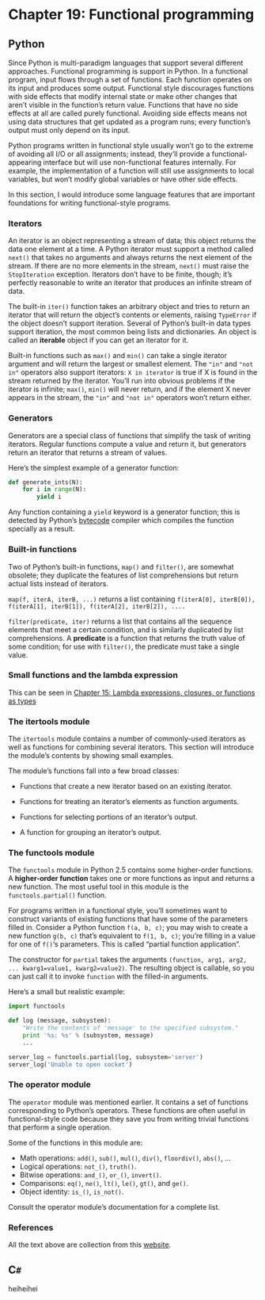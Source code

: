 # Chapter 19: Functional programming

## Python

Since Python is multi-paradigm languages that support several different approaches. Functional programming is support in Python. In a functional program, input flows through a set of functions. Each function operates on its input and produces some output. Functional style discourages functions with side effects that modify internal state or make other changes that aren’t visible in the function’s return value. Functions that have no side effects at all are called purely functional. Avoiding side effects means not using data structures that get updated as a program runs; every function’s output must only depend on its input.

Python programs written in functional style usually won’t go to the extreme of avoiding all I/O or all assignments; instead, they’ll provide a functional-appearing interface but will use non-functional features internally. For example, the implementation of a function will still use assignments to local variables, but won’t modify global variables or have other side effects.

In this section, I would introduce some language features that are important foundations for writing functional-style programs.

### Iterators

An iterator is an object representing a stream of data; this object returns the data one element at a time. A Python iterator must support a method called `next()` that takes no arguments and always returns the next element of the stream. If there are no more elements in the stream, `next()` must raise the `StopIteration` exception. Iterators don’t have to be finite, though; it’s perfectly reasonable to write an iterator that produces an infinite stream of data.

The built-in `iter()` function takes an arbitrary object and tries to return an iterator that will return the object’s contents or elements, raising `TypeError` if the object doesn’t support iteration. Several of Python’s built-in data types support iteration, the most common being lists and dictionaries. An object is called an **iterable** object if you can get an iterator for it.

Built-in functions such as `max()` and `min()` can take a single iterator argument and will return the largest or smallest element. The `"in"` and `"not in"` operators also support iterators: `X in iterator` is true if X is found in the stream returned by the iterator. You’ll run into obvious problems if the iterator is infinite; `max()`, `min()` will never return, and if the element X never appears in the stream, the `"in"` and `"not in"` operators won’t return either.

### Generators

Generators are a special class of functions that simplify the task of writing iterators. Regular functions compute a value and return it, but generators return an iterator that returns a stream of values.

Here’s the simplest example of a generator function:

```python
def generate_ints(N):
    for i in range(N):
        yield i
```

Any function containing a `yield` keyword is a generator function; this is detected by Python’s [bytecode](https://docs.python.org/2/glossary.html#term-bytecode) compiler which compiles the function specially as a result.

### Built-in functions

Two of Python’s built-in functions, `map()` and `filter()`, are somewhat obsolete; they duplicate the features of list comprehensions but return actual lists instead of iterators.

`map(f, iterA, iterB, ...)` returns a list containing `f(iterA[0], iterB[0]), f(iterA[1], iterB[1]), f(iterA[2], iterB[2]), ....`

`filter(predicate, iter)` returns a list that contains all the sequence elements that meet a certain condition, and is similarly duplicated by list comprehensions. A **predicate** is a function that returns the truth value of some condition; for use with `filter()`, the predicate must take a single value.

### Small functions and the lambda expression

This can be seen in [Chapter 15: Lambda expressions, closures, or functions as types](https://github.com/juchen0401/OOComparison/blob/master/Chapter%2015:%20Lambda%20expressions%2C%20closures%2C%20or%20functions%20as%20types.md)

### The itertools module

The `itertools` module contains a number of commonly-used iterators as well as functions for combining several iterators. This section will introduce the module’s contents by showing small examples.

The module’s functions fall into a few broad classes:

* Functions that create a new iterator based on an existing iterator.

* Functions for treating an iterator’s elements as function arguments.

* Functions for selecting portions of an iterator’s output.

* A function for grouping an iterator’s output.

### The functools module
The `functools` module in Python 2.5 contains some higher-order functions. A **higher-order function** takes one or more functions as input and returns a new function. The most useful tool in this module is the `functools.partial()` function.

For programs written in a functional style, you’ll sometimes want to construct variants of existing functions that have some of the parameters filled in. Consider a Python function `f(a, b, c)`; you may wish to create a new function `g(b, c)` that’s equivalent to `f(1, b, c)`; you’re filling in a value for one of `f()`‘s parameters. This is called “partial function application”.

The constructor for `partial` takes the arguments `(function, arg1, arg2, ... kwarg1=value1, kwarg2=value2)`. The resulting object is callable, so you can just call it to invoke `function` with the filled-in arguments.

Here’s a small but realistic example:

```python
import functools

def log (message, subsystem):
    "Write the contents of 'message' to the specified subsystem."
    print '%s: %s' % (subsystem, message)
    ...

server_log = functools.partial(log, subsystem='server')
server_log('Unable to open socket')
```

### The operator module

The `operator` module was mentioned earlier. It contains a set of functions corresponding to Python’s operators. These functions are often useful in functional-style code because they save you from writing trivial functions that perform a single operation.

Some of the functions in this module are:

* Math operations: `add()`, `sub()`, `mul()`, `div()`, `floordiv()`, `abs()`, ...
* Logical operations: `not_()`, `truth()`.
* Bitwise operations: `and_()`, `or_()`, `invert()`.
* Comparisons: `eq()`, `ne()`, `lt()`, `le()`, `gt()`, and `ge()`.
* Object identity: `is_()`, `is_not()`.

Consult the operator module’s documentation for a complete list.

### References

All the text above are collection from this [website](https://docs.python.org/2/howto/functional.html#the-functools-module).

## C`#`

heiheihei
